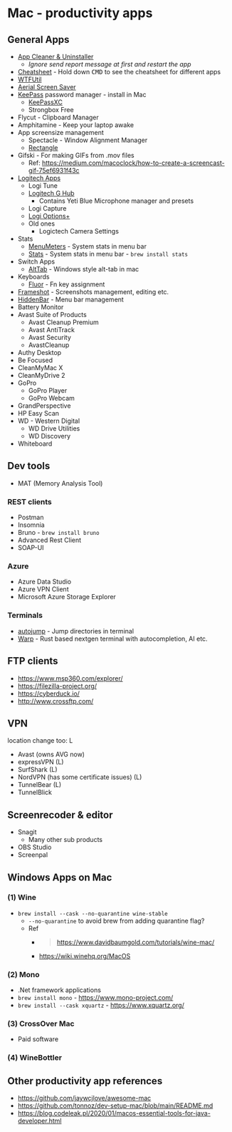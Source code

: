 # Mac - productivity apps

## General Apps

* [App Cleaner & Uninstaller](https://nektony.com/mac-app-cleaner)
  * _Ignore send report message at first and restart the app_
* [Cheatsheet](https://mediaatelier.com/CheatSheet/) - Hold down <kbd>CMD</kbd> to see the cheatsheet for different apps
* [WTFUtil](https://wtfutil.com/)
* [Aerial Screen Saver](https://github.com/JohnCoates/Aerial)
* [KeePass](https://keepass.info/download/p_macosx/index.html) password manager - install in Mac
  * [KeePassXC](https://keepassxc.org/download/#mac)
  * Strongbox Free
* Flycut - Clipboard Manager
* Amphitamine - Keep your laptop awake
* App screensize management
  * Spectacle - Window Alignment Manager
  * [Rectangle](https://rectangleapp.com/)
* Gifski - For making GIFs from .mov files
  * Ref: https://medium.com/macoclock/how-to-create-a-screencast-gif-75ef6931f43c
* [Logitech Apps](https://support.logi.com/hc/en-us/articles/360024361233)
   * Logi Tune 
   * [Logitech G Hub](https://www.logitechg.com/en-us/innovation/g-hub.html)
     * Contains Yeti Blue Microphone manager and presets
   * Logi Capture
   * [Logi Options+](https://www.logitech.com/en-in/software/logi-options-plus.html)
   * Old ones
     * Logictech Camera Settings
* Stats
  * [MenuMeters](https://ragingmenace.com/software/menumeters/index.html) - System stats in menu bar 
  * [Stats](https://github.com/exelban/stats) - System stats in menu bar - `brew install stats`
 * Switch Apps
   * [AltTab](https://alt-tab-macos.netlify.app/) - Windows style alt-tab in mac
* Keyboards
  * [Fluor](https://github.com/Pyroh/Fluor) - Fn key assignment
* [Frameshot](https://flameshot.org/) - Screenshots management, editing etc.
* [HiddenBar](https://apps.apple.com/nl/app/hidden-bar/id1452453066?l=en&mt=12) - Menu bar management
* Battery Monitor
* Avast Suite of Products
  * Avast Cleanup Premium
  * Avast AntiTrack
  * Avast Security
  * AvastCleanup
* Authy Desktop
* Be Focused
* CleanMyMac X
* CleanMyDrive 2
* GoPro
  * GoPro Player
  * GoPro Webcam
* GrandPerspective
* HP Easy Scan
* WD - Western Digital
  * WD Drive Utilities
  * WD Discovery
* Whiteboard

## Dev tools
* MAT (Memory Analysis Tool)

### REST clients
* Postman
* Insomnia
* Bruno - `brew install bruno`
* Advanced Rest Client
* SOAP-UI

### Azure
* Azure Data Studio
* Azure VPN Client
* Microsoft Azure Storage Explorer

### Terminals
* [autojump](https://github.com/wting/autojump) - Jump directories in terminal
* [Warp](https://www.warp.dev/) - Rust based nextgen terminal with autocompletion, AI etc.

## FTP clients

* https://www.msp360.com/explorer/
* https://filezilla-project.org/
* https://cyberduck.io/
* http://www.crossftp.com/

## VPN

location change too: L

* Avast (owns AVG now)
* expressVPN (L)
* SurfShark (L)
* NordVPN (has some certificate issues) (L)
* TunnelBear (L)
* TunnelBlick

## Screenrecoder & editor

* Snagit
  * Many other sub products
* OBS Studio
* Screenpal

## Windows Apps on Mac

### (1) Wine 
* `brew install --cask --no-quarantine wine-stable`
  * `--no-quarantine` to avoid brew from adding quarantine flag?
  * Ref
    * > https://www.davidbaumgold.com/tutorials/wine-mac/
    * https://wiki.winehq.org/MacOS

### (2) Mono
* .Net framework applications
* `brew install mono` - https://www.mono-project.com/
* `brew install --cask xquartz` - https://www.xquartz.org/

### (3) CrossOver Mac
* Paid software

### (4) WineBottler

## Other productivity app references

* https://github.com/jaywcjlove/awesome-mac
* https://github.com/tonnoz/dev-setup-mac/blob/main/README.md
* https://blog.codeleak.pl/2020/01/macos-essential-tools-for-java-developer.html

